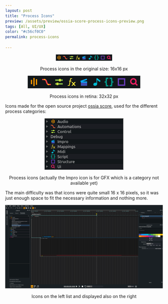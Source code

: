 ```yaml
---
layout: post
title: "Process Icons"
preview: /assets/preview/ossia-score-process-icons-preview.png
tags: [All, UI/UX]
color: "#c56cf0C0"
permalink: process-icons

---
```


<p align="center">
  <img src="/assets/ossia_score_process_icons.png"/>
  <figcaption style="text-align:center">Process icons in the original size:  16x16 px</figcaption>
</p>

<p align="center">
    <img src="/assets/ossia_score_process_icons@2x.png"/>
    <figcaption style="text-align:center">Process icons in retina:  32x32 px</figcaption>
</p>

Icons made for the open source project [ossia score](https://github.com/OSSIA/score), used for the different process categories:

<p align="center">
    <img src="/assets/list_process_icons.png"/>
    <figcaption style="text-align:center">Process icons (actually the Impro icon is for GFX which is a category not available yet)</figcaption>
</p>

The main difficulty was that icons were quite small 16 x 16 pixels, so it was just enough space to fit the necessary information and nothing more.

<p align="center">
    <a href="/assets/ossia_score_process_icons_overview.png">
    <img src="/assets/ossia_score_process_icons_overview.png"/>
    </a>
    <figcaption style="text-align:center">Icons on the left list and displayed also on the right</figcaption>
</p>
